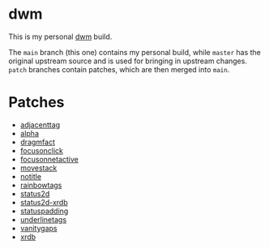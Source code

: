 # dwm

This is my personal [dwm](https://dwm.suckless.org) build.

The `main` branch (this one) contains my personal build, while `master` has the
original upstream source and is used for bringing in upstream changes. `patch`
branches contain patches, which are then merged into `main`.

# Patches
- [adjacenttag](https://dwm.suckless.org/patches/adjacenttag/)
- [alpha](https://dwm.suckless.org/patches/alpha/)
- [dragmfact](https://dwm.suckless.org/patches/dragmfact/)
- [focusonclick](https://dwm.suckless.org/patches/focusonclick/)
- [focusonnetactive](https://dwm.suckless.org/patches/focusonnetactive/)
- [movestack](https://dwm.suckless.org/patches/movestack/)
- [notitle](https://dwm.suckless.org/patches/notitle/)
- [rainbowtags](https://dwm.suckless.org/patches/rainbowtags/)
- [status2d](https://dwm.suckless.org/patches/status2d/)
- [status2d-xrdb](https://dwm.suckless.org/patches/status2d/)
- [statuspadding](https://dwm.suckless.org/patches/statuspadding/)
- [underlinetags](https://dwm.suckless.org/patches/underlinetags/)
- [vanitygaps](https://dwm.suckless.org/patches/vanitygaps/)
- [xrdb](https://dwm.suckless.org/patches/xrdb/)
